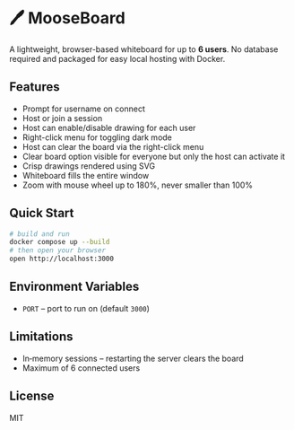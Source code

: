 # 🖊️ MooseBoard

A lightweight, browser-based whiteboard for up to **6 users**. No database required and packaged for easy local hosting with Docker.

## Features
- Prompt for username on connect
- Host or join a session
- Host can enable/disable drawing for each user
- Right-click menu for toggling dark mode
- Host can clear the board via the right-click menu
- Clear board option visible for everyone but only the host can activate it
- Crisp drawings rendered using SVG
- Whiteboard fills the entire window
- Zoom with mouse wheel up to 180%, never smaller than 100%

## Quick Start
```bash
# build and run
docker compose up --build
# then open your browser
open http://localhost:3000
```

## Environment Variables
- `PORT` – port to run on (default `3000`)

## Limitations
- In‑memory sessions – restarting the server clears the board
- Maximum of 6 connected users

## License
MIT
